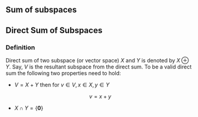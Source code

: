 
## Sum of subspaces



## Direct Sum of Subspaces

### Definition 
Direct sum of two subspace (or vector space)  $X$ and $Y$ is denoted by $X \oplus Y$. Say, $V$ is the resultant subspace from the direct sum. To be a valid direct sum the following two properties need to hold:

- $V=X+Y$ then for $v \in V, x \in X, y \in Y$

$$
v=x+y
$$
- $X \cap Y = \{ \mathbf{0} \}$
